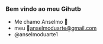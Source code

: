 ### **Bem vindo ao meu Gihutb**
- Me chamo Anselmo 💙
- meu 📧anselmoduarte@gmail.com
- @anselmoduarte1
